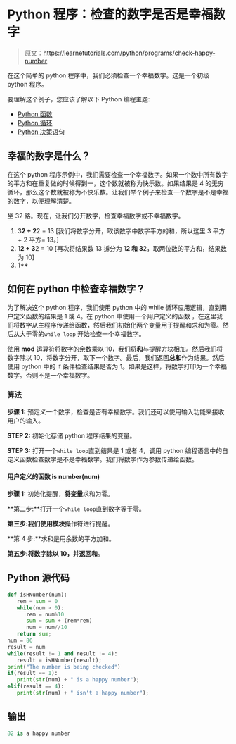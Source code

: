 # Python 程序：检查的数字是否是幸福数字

> 原文：<https://learnetutorials.com/python/programs/check-happy-number>

在这个简单的 python 程序中，我们必须检查一个幸福数字。这是一个初级 python 程序。

要理解这个例子，您应该了解以下 Python 编程主题:

*   [Python 函数](../../python/python-functions-tutorials "Python Functions")
*   [Python 循环](../../python/python-loop-tutorials "Loops in Python")
*   [Python 决策语句](../../python/decision-making-statements "Python decision making statements")

## 幸福的数字是什么？

在这个 python 程序示例中，我们需要检查一个幸福数字。如果一个数中所有数字的平方和在重复做的时候得到一，这个数就被称为快乐数。如果结果是 4 的无穷循环，那么这个数就被称为不快乐数。让我们举个例子来检查一个数字是不是幸福的数字，以便理解清楚。

坐 32 路。现在，让我们分开数字，检查幸福数字或不幸福数字。

1.  3**2 + 2**2 = 13 [我们将数字分开，取该数字中数字平方的和，所以这里 3 平方+ 2 平方= 13。]
2.  1**2 + 3**2 = 10 [再次将结果数 13 拆分为 1**2 和 3**2，取两位数的平方和，结果数为 10]
3.  1**

## 如何在 python 中检查幸福数字？

为了解决这个 python 程序，我们使用 python 中的 while 循环应用逻辑，直到用户定义函数的结果是 1 或 4。在 python 中使用一个用户定义的函数 [](../../python/python-functions-tutorials "functions in python") ，在这里我们将数字从主程序传递给函数，然后我们初始化两个变量用于提醒和求和为零。然后从大于零的`while loop` 开始检查一个幸福数字。

使用 **mod** 运算符将数字的余数乘以 10，我们将**和**与提醒方块相加。然后我们将数字除以 10，将数字分开，取下一个数字。最后，我们返回**总和**作为结果。然后使用 python 中的 if 条件检查结果是否为 1。如果是这样，将数字打印为一个幸福数字。否则不是一个幸福数字。

### 算法

**步骤 1:** 预定义一个数字，检查是否有幸福数字。我们还可以使用输入功能来接收用户的输入。

**STEP 2:** 初始化存储 python 程序结果的变量。

**STEP 3:** 打开一个`while loop`直到结果是 1 或者 4，调用 python 编程语言中的自定义函数检查数字是不是幸福数字。我们将数字作为参数传递给函数。

#### **用户定义的函数 is number(num)**

**步骤 1:** 初始化提醒，**将变量**求和为零。

**第二步:**打开一个`while loop`直到数字等于零。

**第三步:**我们使用**模块**操作符进行提醒。

**第 4 步:**求和是用余数的平方加和。

**第五步:**将数字除以 10，并返回**和**。

## Python 源代码

```py
def isHNumber(num):
   rem = sum = 0
   while(num > 0):
      rem = num%10
      sum = sum + (rem*rem)
      num = num//10
   return sum;
num = 86
result = num
while(result != 1 and result != 4):
   result = isHNumber(result);
print("The number is being checked")
if(result == 1):
   print(str(num) + " is a happy number");
elif(result == 4):
   print(str(num) + " isn't a happy number");

```

## 输出

```py
82 is a happy number
```